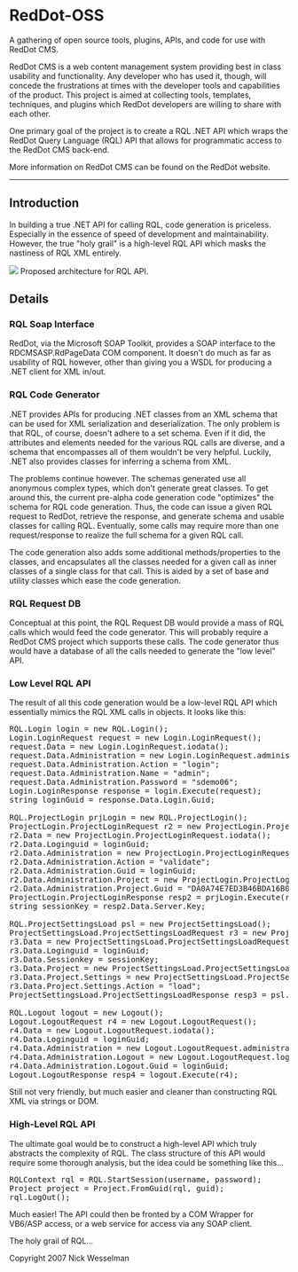 # RedDot-OSS

A gathering of open source tools, plugins, APIs, and code for use with RedDot CMS.

RedDot CMS is a web content management system providing best in class usability and functionality. Any developer who has used it, though, will concede the frustrations at times with the developer tools and capabilities of the product. This project is aimed at collecting tools, templates, techniques, and plugins which RedDot developers are willing to share with each other.

One primary goal of the project is to create a RQL .NET API which wraps the RedDot Query Language (RQL) API that allows for programmatic access to the RedDot CMS back-end.

More information on RedDot CMS can be found on the RedDot website.

 - - -

## Introduction

In building a true .NET API for calling RQL, code generation is priceless. Especially in the essence of speed of development and maintainability. However, the true "holy grail" is a high-level RQL API which masks the nastiness of RQL XML entirely.

<img src="https://github.com/solutionexchange/RedDot-OSS/blob/master/wiki/RQL%20API%20Architecture.png" />
Proposed architecture for RQL API.

## Details

### RQL Soap Interface

RedDot, via the Microsoft SOAP Toolkit, provides a SOAP interface to the RDCMSASP.RdPageData COM component. It doesn't do much as far as usability of RQL however, other than giving you a WSDL for producing a .NET client for XML in/out.

### RQL Code Generator

.NET provides APIs for producing .NET classes from an XML schema that can be used for XML serialization and deserialization. The only problem is that RQL, of course, doesn't adhere to a set schema. Even if it did, the attributes and elements needed for the various RQL calls are diverse, and a schema that encompasses all of them wouldn't be very helpful. Luckily, .NET also provides classes for inferring a schema from XML.

The problems continue however. The schemas generated use all anonymous complex types, which don't generate great classes. To get around this, the current pre-alpha code generation code  "optimizes" the schema for RQL code generation. Thus, the code can issue a given RQL request to RedDot, retrieve the response, and generate schema and usable classes for calling RQL. Eventually, some calls may require more than one request/response to realize the full schema for a given RQL call.

The code generation also adds some additional methods/properties to the classes, and encapsulates all the classes needed for a given call as inner classes of a single class for that call. This is aided by a set of base and utility classes which ease the code generation.

### RQL Request DB

Conceptual at this point, the RQL Request DB would provide a mass of RQL calls which would feed the code generator. This will probably require a RedDot CMS project which supports these calls. The code generator thus would have a database of all the calls needed to generate the "low level" API.

### Low Level RQL API

The result of all this code generation would be a low-level RQL API which essentially mimics the RQL XML calls in objects. It looks like this:

<pre>
RQL.Login login = new RQL.Login();
Login.LoginRequest request = new Login.LoginRequest();
request.Data = new Login.LoginRequest.iodata();
request.Data.Administration = new Login.LoginRequest.administration();
request.Data.Administration.Action = "login";
request.Data.Administration.Name = "admin";
request.Data.Administration.Password = "sdemo06";
Login.LoginResponse response = login.Execute(request);
string loginGuid = response.Data.Login.Guid;

RQL.ProjectLogin prjLogin = new RQL.ProjectLogin();
ProjectLogin.ProjectLoginRequest r2 = new ProjectLogin.ProjectLoginRequest();
r2.Data = new ProjectLogin.ProjectLoginRequest.iodata();
r2.Data.Loginguid = loginGuid;
r2.Data.Administration = new ProjectLogin.ProjectLoginRequest.administration();
r2.Data.Administration.Action = "validate";
r2.Data.Administration.Guid = loginGuid;
r2.Data.Administration.Project = new ProjectLogin.ProjectLoginRequest.project();
r2.Data.Administration.Project.Guid = "DA0A74E7ED3B46BDA16B006E2678C744";
ProjectLogin.ProjectLoginResponse resp2 = prjLogin.Execute(r2);
string sessionKey = resp2.Data.Server.Key;

RQL.ProjectSettingsLoad psl = new ProjectSettingsLoad();
ProjectSettingsLoad.ProjectSettingsLoadRequest r3 = new ProjectSettingsLoad.ProjectSettingsLoadRequest();
r3.Data = new ProjectSettingsLoad.ProjectSettingsLoadRequest.iodata();
r3.Data.Loginguid = loginGuid;
r3.Data.Sessionkey = sessionKey;
r3.Data.Project = new ProjectSettingsLoad.ProjectSettingsLoadRequest.project();
r3.Data.Project.Settings = new ProjectSettingsLoad.ProjectSettingsLoadRequest.settings();
r3.Data.Project.Settings.Action = "load";
ProjectSettingsLoad.ProjectSettingsLoadResponse resp3 = psl.Execute(r3);

RQL.Logout logout = new Logout();
Logout.LogoutRequest r4 = new Logout.LogoutRequest();
r4.Data = new Logout.LogoutRequest.iodata();
r4.Data.Loginguid = loginGuid;
r4.Data.Administration = new Logout.LogoutRequest.administration();
r4.Data.Administration.Logout = new Logout.LogoutRequest.logout();
r4.Data.Administration.Logout.Guid = loginGuid;
Logout.LogoutResponse resp4 = logout.Execute(r4);
</pre>

Still not very friendly, but much easier and cleaner than constructing RQL XML via strings or DOM.

### High-Level RQL API

The ultimate goal would be to construct a high-level API which truly abstracts the complexity of RQL. The class structure of this API would require some thorough analysis, but the idea could be something like this...

<pre>
RQLContext rql = RQL.StartSession(username, password);
Project project = Project.FromGuid(rql, guid);
rql.LogOut();
</pre>

Much easier! The API could then be fronted by a COM Wrapper for VB6/ASP access, or a web service for access via any SOAP client.

The holy grail of RQL...

Copyright 2007 Nick Wesselman

